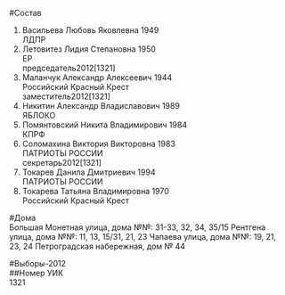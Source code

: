 #Состав  
1. Васильева Любовь Яковлевна 1949  
    ЛДПР  
2. Летовитез Лидия Степановна 1950  
    ЕР  
    председатель2012[1321]  
3. Маланчук Александр Алексеевич 1944  
    Российский Красный Крест  
    заместитель2012[1321]  
4. Никитин Александр Владиславович 1989  
    ЯБЛОКО  
5. Помянтовский Никита Владимирович 1984  
    КПРФ  
6. Соломахина Виктория Викторовна 1983  
    ПАТРИОТЫ РОССИИ  
    секретарь2012[1321]  
7. Токарев Данила Дмитриевич 1994  
    ПАТРИОТЫ РОССИИ  
8. Токарева Татьяна Владимировна 1970  
    Российский Красный Крест  
  
#Дома  
Большая Монетная улица, дома №№: 31-33, 32, 34, 35/15 Рентгена улица, дома №№: 11, 13, 15/31, 21, 23 Чапаева улица, дома №№: 19, 21, 23, 24 Петроградская набережная, дом № 44  
  
#Выборы-2012  
##Номер УИК  
1321  
